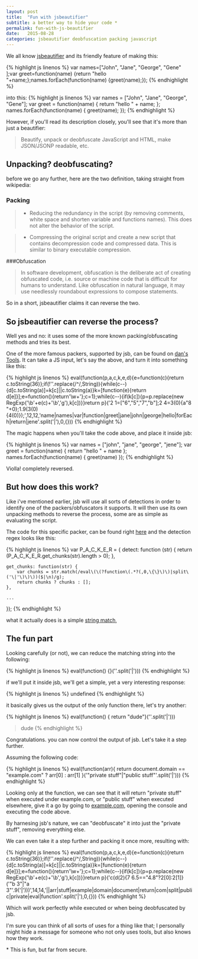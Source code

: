 ```yaml
---
layout: post
title:  "Fun with jsbeautifier"
subtitle: a better way to hide your code *
permalink: fun-with-js-beautifier
date:   2015-08-28
categories: jsbeautifier deobfuscation packing javascript 
---
```


We all know [jsbeautifier](http://jsbeautifier.org) and its friendly feature of making this:

{% highlight js linenos %}
var names=["John", "Jane", "George", "Gene" ];var greet=function(name) {return "hello "+name;};names.forEach(function(name) {greet(name);});
{% endhighlight %}

into this:
{% highlight js linenos %}
var names = ["John", "Jane", "George", "Gene"];
var greet = function(name) {
    return "hello " + name;
};
names.forEach(function(name) {
    greet(name);
});
{% endhighlight %}

However, if you'll read its description closely, you'll see that it's more than just a beautifier:

> Beautify, unpack or deobfuscate JavaScript and HTML, make JSON/JSONP readable, etc.

## Unpacking? deobfuscating?

before we go any further, here are the two definition, taking straight from wikipedia:

### Packing
> * Reducing the redundancy in the script (by removing comments, white space and shorten variable and functions names). This does not alter the behavior of the script.

> * Compressing the original script and create a new script that contains decompression code and compressed data. This is similar to binary executable compression.

###Obfuscation

> In software development, obfuscation is the deliberate act of creating obfuscated code, i.e. source or machine code that is difficult for humans to understand. Like obfuscation in natural language, it may use needlessly roundabout expressions to compose statements.


So in a short, jsbeautifier claims it can reverse the two.

## So jsbeautifier can reverse the process?
Well yes and no: it uses some of the more known packing/obfuscating methods and tries its best.

One of the more famous packers, supported by jsb, can be found on [dan's Tools](http://www.danstools.com/javascript-obfuscate/).
It can take a JS input, let's say the above, and turn it into something like this:

{% highlight js linenos %}
eval(function(p,a,c,k,e,d){e=function(c){return c.toString(36)};if(!''.replace(/^/,String)){while(c--){d[c.toString(a)]=k[c]||c.toString(a)}k=[function(e){return d[e]}];e=function(){return'\\w+'};c=1};while(c--){if(k[c]){p=p.replace(new RegExp('\\b'+e(c)+'\\b','g'),k[c])}}return p}('2 1=["6","5","7","b"];2 4=3(0){a"8 "+0};1.9(3(0){4(0)});',12,12,'name|names|var|function|greet|jane|john|george|hello|forEach|return|jene'.split('|'),0,{}))
{% endhighlight %}

The magic happens when you'll take the code above, and place it inside jsb:

{% highlight js linenos %}
var names = ["john", "jane", "george", "jene"];
var greet = function(name) {
    return "hello " + name
};
names.forEach(function(name) {
    greet(name)
});
{% endhighlight %}

Violla! completely reversed. 

## But how does this work?
Like i've mentioned earlier, jsb will use all sorts of detections in order to identify one of the packers/obfuscators it supports.
It will then use its own unpacking methods to reverse the process, some are as simple as evaluating the script.

The code for this specific packer, can be found right [here](http://jsbeautifier.org/js/lib/unpackers/p_a_c_k_e_r_unpacker.js)
and the detection regex looks like this:

{% highlight js linenos %}
var P_A_C_K_E_R = {
    detect: function (str) {
        return (P_A_C_K_E_R.get_chunks(str).length > 0);
    },

    get_chunks: function(str) {
        var chunks = str.match(/eval\(\(?function\(.*?(,0,\{\}\)\)|split\('\|'\)\)\))($|\n)/g);
        return chunks ? chunks : [];
    },
    
    ...
});
{% endhighlight %}

what it actually does is a simple [string match](https://developer.mozilla.org/en/docs/Web/JavaScript/Reference/Global_Objects/String/match),

## The fun part
Looking carefully (or not), we can reduce the matching string into the following:

{% highlight js linenos %}
eval(function() {}(''.split('|')))
{% endhighlight %}

if we'll put it inside jsb, we'll get a simple, yet a very interesting response:

{% highlight js linenos %}
undefined
{% endhighlight %}

it basically gives us  the output of the only function there, let's try another:

{% highlight js linenos %}
eval(function() { return "dude"}(''.split('|')))
> dude
{% endhighlight %}

Congratulations. you can now control the output of jsb. Let's take it a step further.

Assuming the following code:

{% highlight js linenos %}
eval(function(arr){ return document.domain == "example.com" ? arr[0] : arr[1] }('"private stuff"|"public stuff"'.split('|')))
{% endhighlight %}

Looking only at the function, we can see that it will return "private stuff" when executed under example.com,
or "public stuff" when executed elsewhere, give it a go by going to [example.com](example.com), opening the console and executing the code above.

By harnesing jsb's nature, we can "deobfuscate" it into just the "private stuff", removing everything else.

We can even take it a step further and packing it once more, resulting with:

{% highlight js linenos %}
eval(function(p,a,c,k,e,d){e=function(c){return c.toString(36)};if(!''.replace(/^/,String)){while(c--){d[c.toString(a)]=k[c]||c.toString(a)}k=[function(e){return d[e]}];e=function(){return'\\w+'};c=1};while(c--){if(k[c]){p=p.replace(new RegExp('\\b'+e(c)+'\\b','g'),k[c])}}return p}('c(d(2){7 6.5=="4.8"?2[0]:2[1]}(\'"b 3"|"a 3"\'.9(\'|\')))',14,14,'||arr|stuff|example|domain|document|return|com|split|public|private|eval|function'.split('|'),0,{}))
{% endhighlight %}

Which will work perfectly while executed or when being deobfuscated by jsb.

I'm sure you can think of all sorts of uses for a thing like that;
I personally might hide a message for someone who not only uses tools, but also knows how they work.


\* This is fun, but far from secure.